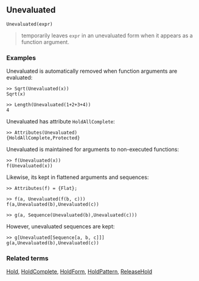 ## Unevaluated

```
Unevaluated(expr)
```

> temporarily leaves `expr` in an unevaluated form when it appears as a function argument.
 
	
### Examples

Unevaluated is automatically removed when function arguments are evaluated:

```
>> Sqrt(Unevaluated(x))
Sqrt(x)

>> Length(Unevaluated(1+2+3+4))
4
```

Unevaluated has attribute `HoldAllComplete`:

```
>> Attributes(Unevaluated)
{HoldAllComplete,Protected}
```

Unevaluated is maintained for arguments to non-executed functions:

```
>> f(Unevaluated(x))
f(Unevaluated(x))
```

Likewise, its kept in flattened arguments and sequences:

```
>> Attributes(f) = {Flat};

>> f(a, Unevaluated(f(b, c)))
f(a,Unevaluated(b),Unevaluated(c))

>> g(a, Sequence(Unevaluated(b),Unevaluated(c)))
```

However, unevaluated sequences are kept:

```
>> g[Unevaluated[Sequence[a, b, c]]]
g(a,Unevaluated(b),Unevaluated(c))
```

### Related terms 
[Hold](Hold.md), [HoldComplete](HoldComplete.md), [HoldForm](HoldForm.md), [HoldPattern](HoldPattern.md), [ReleaseHold](ReleaseHold.md)
